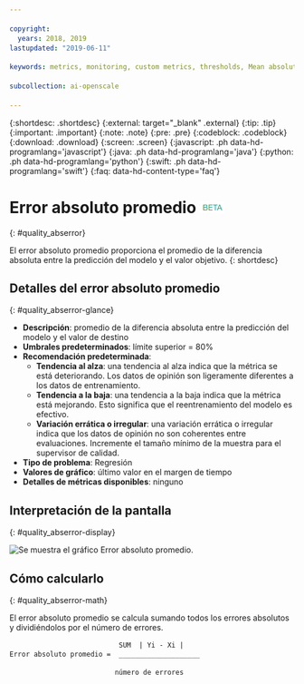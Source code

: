```yaml
---

copyright:
  years: 2018, 2019
lastupdated: "2019-06-11"

keywords: metrics, monitoring, custom metrics, thresholds, Mean absolute error

subcollection: ai-openscale

---
```


{:shortdesc: .shortdesc}
{:external: target="_blank" .external}
{:tip: .tip}
{:important: .important}
{:note: .note}
{:pre: .pre}
{:codeblock: .codeblock}
{:download: .download}
{:screen: .screen}
{:javascript: .ph data-hd-programlang='javascript'}
{:java: .ph data-hd-programlang='java'}
{:python: .ph data-hd-programlang='python'}
{:swift: .ph data-hd-programlang='swift'}
{:faq: data-hd-content-type='faq'}

# Error absoluto promedio ![etiqueta beta](images/beta.png)
{: #quality_abserror}

El error absoluto promedio proporciona el promedio de la diferencia absoluta entre la predicción del modelo y el valor objetivo.
{: shortdesc}

## Detalles del error absoluto promedio
{: #quality_abserror-glance}

- **Descripción**: promedio de la diferencia absoluta entre la predicción del modelo y el valor de destino
- **Umbrales predeterminados**: límite superior = 80%
- **Recomendación predeterminada**:
   - **Tendencia al alza**: una tendencia al alza indica que la métrica se está deteriorando. Los datos de opinión son ligeramente diferentes a los datos de entrenamiento.
   - **Tendencia a la baja**: una tendencia a la baja indica que la métrica está mejorando. Esto significa que el reentrenamiento del modelo es efectivo.
   - **Variación errática o irregular**: una variación errática o irregular indica que los datos de opinión no son coherentes entre evaluaciones. Incremente el tamaño mínimo de la muestra para el supervisor de calidad.
- **Tipo de problema**: Regresión
- **Valores de gráfico**: último valor en el margen de tiempo
- **Detalles de métricas disponibles**: ninguno

## Interpretación de la pantalla
{: #quality_abserror-display}

![Se muestra el gráfico Error absoluto promedio.](images/xxxx.png)

## Cómo calcularlo
{: #quality_abserror-math}

El error absoluto promedio se calcula sumando todos los errores absolutos y dividiéndolos por el número de errores.

```
                           SUM  | Yi - Xi |
Error absoluto promedio =  ____________________

                          número de errores
```
